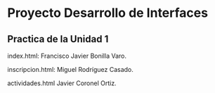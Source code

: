 # Proyecto Desarrollo de Interfaces
## Practica de la Unidad 1
index.html: Francisco Javier Bonilla Varo.

inscripcion.html: Miguel Rodríguez Casado.

actividades.html Javier Coronel Ortiz.
